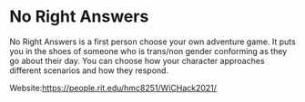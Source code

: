 # No Right Answers

No Right Answers is a first person choose your own adventure game. It puts you in the shoes of someone who is trans/non gender conforming as they go about their day.
You can choose how your character approaches different scenarios and how they respond.

Website:https://people.rit.edu/hmc8251/WiCHack2021/
